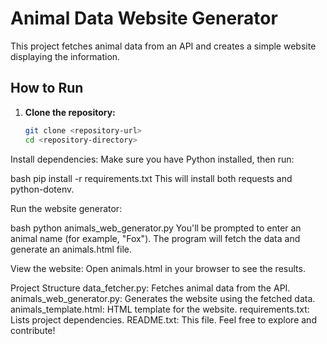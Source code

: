 # Animal Data Website Generator

This project fetches animal data from an API and creates a simple website displaying the information.

## How to Run

1. **Clone the repository:**
   ```bash
   git clone <repository-url>
   cd <repository-directory>
Install dependencies: Make sure you have Python installed, then run:

bash
pip install -r requirements.txt
This will install both requests and python-dotenv.

Run the website generator:

bash
python animals_web_generator.py
You'll be prompted to enter an animal name (for example, "Fox"). The program will fetch the data and generate an animals.html file.

View the website: Open animals.html in your browser to see the results.

Project Structure
data_fetcher.py: Fetches animal data from the API.
animals_web_generator.py: Generates the website using the fetched data.
animals_template.html: HTML template for the website.
requirements.txt: Lists project dependencies.
README.txt: This file.
Feel free to explore and contribute!